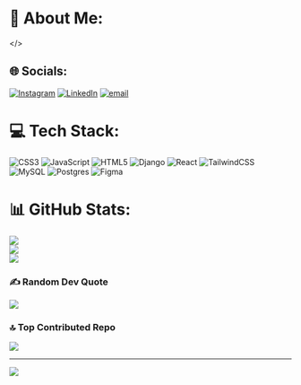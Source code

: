 # 💫 About Me:
</>


## 🌐 Socials:
[![Instagram](https://img.shields.io/badge/Instagram-%23E4405F.svg?logo=Instagram&logoColor=white)](https://instagram.com/moheeb.shams) [![LinkedIn](https://img.shields.io/badge/LinkedIn-%230077B5.svg?logo=linkedin&logoColor=white)](https://linkedin.com/in/moheebshams) [![email](https://img.shields.io/badge/Email-D14836?logo=gmail&logoColor=white)](mailto:moheebshams@gmail.com) 

# 💻 Tech Stack:
![CSS3](https://img.shields.io/badge/css3-%231572B6.svg?style=for-the-badge&logo=css3&logoColor=white) ![JavaScript](https://img.shields.io/badge/javascript-%23323330.svg?style=for-the-badge&logo=javascript&logoColor=%23F7DF1E) ![HTML5](https://img.shields.io/badge/html5-%23E34F26.svg?style=for-the-badge&logo=html5&logoColor=white) ![Django](https://img.shields.io/badge/django-%23092E20.svg?style=for-the-badge&logo=django&logoColor=white) ![React](https://img.shields.io/badge/react-%2320232a.svg?style=for-the-badge&logo=react&logoColor=%2361DAFB) ![TailwindCSS](https://img.shields.io/badge/tailwindcss-%2338B2AC.svg?style=for-the-badge&logo=tailwind-css&logoColor=white) ![MySQL](https://img.shields.io/badge/mysql-4479A1.svg?style=for-the-badge&logo=mysql&logoColor=white) ![Postgres](https://img.shields.io/badge/postgres-%23316192.svg?style=for-the-badge&logo=postgresql&logoColor=white) ![Figma](https://img.shields.io/badge/figma-%23F24E1E.svg?style=for-the-badge&logo=figma&logoColor=white)
# 📊 GitHub Stats:
![](https://github-readme-stats.vercel.app/api?username=moheebshams&theme=dark&hide_border=false&include_all_commits=false&count_private=false)<br/>
![](https://nirzak-streak-stats.vercel.app/?user=moheebshams&theme=dark&hide_border=false)<br/>
![](https://github-readme-stats.vercel.app/api/top-langs/?username=moheebshams&theme=dark&hide_border=false&include_all_commits=false&count_private=false&layout=compact)

### ✍️ Random Dev Quote
![](https://quotes-github-readme.vercel.app/api?type=horizontal&theme=radical)

### 🔝 Top Contributed Repo
![](https://github-contributor-stats.vercel.app/api?username=moheebshams&limit=5&theme=react&combine_all_yearly_contributions=true)

---
[![](https://visitcount.itsvg.in/api?id=moheebshams&icon=0&color=0)](https://visitcount.itsvg.in)

<!-- Proudly created with GPRM ( https://gprm.itsvg.in ) -->

